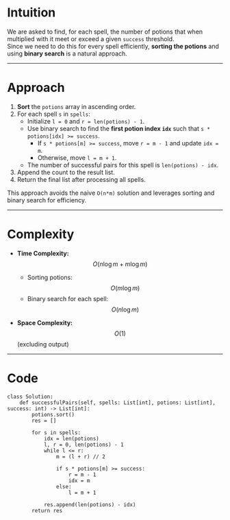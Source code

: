 # Intuition

We are asked to find, for each spell, the number of potions that when multiplied with it meet or exceed a given `success` threshold.  
Since we need to do this for every spell efficiently, **sorting the potions** and using **binary search** is a natural approach.

---

# Approach

1. **Sort** the `potions` array in ascending order.
2. For each spell `s` in `spells`:
   - Initialize `l = 0` and `r = len(potions) - 1`.
   - Use binary search to find the **first potion index `idx`** such that `s * potions[idx] >= success`.
     - If `s * potions[m] >= success`, move `r = m - 1` and update `idx = m`.
     - Otherwise, move `l = m + 1`.
   - The number of successful pairs for this spell is `len(potions) - idx`.
3. Append the count to the result list.
4. Return the final list after processing all spells.

This approach avoids the naive `O(n*m)` solution and leverages sorting and binary search for efficiency.

---

# Complexity

- **Time Complexity:** $$O(n \log m + m \log m)$$
  - Sorting potions: $$O(m \log m)$$
  - Binary search for each spell: $$O(n \log m)$$

- **Space Complexity:** $$O(1)$$ (excluding output)

---

# Code

```python3 []
class Solution:
    def successfulPairs(self, spells: List[int], potions: List[int], success: int) -> List[int]:
        potions.sort()
        res = []

        for s in spells:
            idx = len(potions)
            l, r = 0, len(potions) - 1
            while l <= r:
                m = (l + r) // 2

                if s * potions[m] >= success:
                    r = m - 1
                    idx = m
                else:
                    l = m + 1

            res.append(len(potions) - idx)
        return res

```
